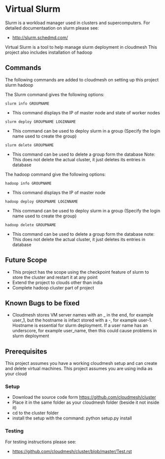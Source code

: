 # Virtual Slurm

Slurm is a workload manager used in clusters and supercomputers.
For detailed documentaation on slurm please see:

* http://slurm.schedmd.com/

Virtual Slurm is a tool to help manage slurm deployment in cloudmesh
This project also includes installation of hadoop

## Commands

The following commands are added to cloudmesh on setting up this project
	slurm
	hadoop

The Slurm command gives the following options:

`slurm info GROUPNAME`

*	This command displays the IP of master node and state of worker nodes

`slurm deploy GROUPNAME LOGINNAME`

*	This command can be used to deploy slurm in a group (Specify the login name used to create the group)

`slurm delete GROUPNAME`

* This command can be used to delete a group form the database
  Note: This does not delete the actual cluster, it just deletes its entries in database

The hadoop command give the following options:

`hadoop info GROUPNAME`

*	This command displays the IP of master node

`hadoop deploy GROUPNAME LOGINNAME`

*	This command can be used to deploy slurm in a group (Specify the login name used to create the group)

`hadoop delete GROUPNAME`

* This command can be used to delete a group form the database
  note: This does not delete the actual cluster, it just deletes its entries in database

## Future Scope

* This project has the scope using the checkpoint feature of slurm to store the cluster and restart it at any point
* Extend the project to clouds other than india
* Complete hadoop cluster part of project

## Known Bugs to be fixed

* Cloudmesh stores VM server names with an _ in the end, for example user_1, but the hostname is infact stored with a -, for example user-1. Hostname is essential for slurm deployment. If a user name has an underscore,  for example user_name, then this could cause problems in slurm deployment


## Prerequisites

This project assumes you have a working cloudmesh setup and can create and delete virtual machines.
This project assumes you are using india as your cloud

### Setup

* Download the source code form https://github.com/cloudmesh/cluster
* Place it in the same folder as your cloudmesh folder (beside it not inside it)
* cd to the cluster folder
* install the setup with the command: python setup.py install

### Testing

For testing instructions please see:

* https://github.com/cloudmesh/cluster/blob/master/Test.rst


